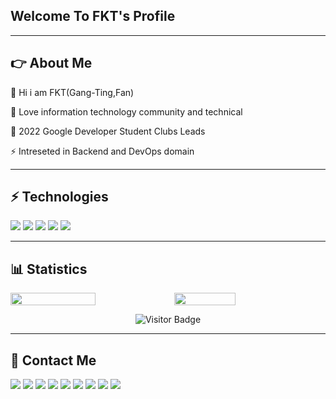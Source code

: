 ## Welcome To FKT's Profile

----

## 👉 About Me

🤚 Hi i am FKT(Gang-Ting,Fan)

🎲 Love information technology community and technical

💛 2022 Google Developer Student Clubs Leads

⚡ Intreseted in Backend and DevOps domain

----

## ⚡ Technologies

![](https://i.imgur.com/MHde8Kv.png)
![](https://i.imgur.com/d1M8Ma0.png)
![](https://i.imgur.com/xs6GuAv.png)
![](https://i.imgur.com/aI6x8YR.png)
![](https://i.imgur.com/9luhOhi.png)

----

## 📊 Statistics

<div style="display:flex;">
<img style="display:inline-block;width:52%;" src="https://github-readme-stats.vercel.app/api?username=fan9704&count_private=true&show_icons=true&theme=gotham&include_all_commits=true">
</img>
<img style="display:inline-block;width:44%;" src="https://github-readme-stats.vercel.app/api/top-langs/?username=fan9704&theme=gotham&layout=compact">
</img></div>

<span align="center">

![Visitor Badge](https://visitor-badge.laobi.icu/badge?page_id=fan9704.fan9704)

</span>

----

## 👨 Contact Me

[![](https://img.shields.io/badge/website-000000?style=for-the-badge&logo=About.me&logoColor=white)](https://www.sql-fan9704.eu.org/)
[![](https://img.shields.io/badge/Gmail-D14836?style=for-the-badge&logo=gmail&logoColor=white)](mailto:cxz123499@gmail.com)
[![](https://img.shields.io/badge/Discord-7289DA?style=for-the-badge&logo=discord&logoColor=white)](https://discord.gg/hKsXDm29TR)
[![](https://img.shields.io/badge/Stackoverflow-FFA116?style=for-the-badge&logo=Stackoverflow&logoColor=white)](https://stackoverflow.com/users/18726758/fkt)
[![](https://img.shields.io/badge/Facebook-1877F2?style=for-the-badge&logo=facebook&logoColor=white)](https://www.facebook.com/tim.frank.969/)
[![](https://img.shields.io/badge/GitHub-100000?style=for-the-badge&logo=github&logoColor=white)](https://github.com/fan9704)
[![](https://img.shields.io/badge/Instagram-E4405F?style=for-the-badge&logo=instagram&logoColor=white)](https://www.instagram.com/cxz123499/)
[![](https://img.shields.io/badge/Qwiklabs-EEC70E?style=for-the-badge&logo=Qwiklabs&logoColor=white)](https://www.cloudskillsboost.google/public_profiles/2192f42f-459d-4169-88b5-903944e66697)
[![](https://img.shields.io/badge/Medium-000000?style=for-the-badge&logo=Medium&logoColor=white)](https://medium.com/@cxz123499)

